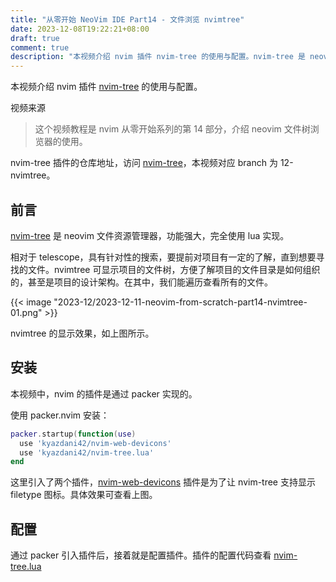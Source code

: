 ```yaml
---
title: "从零开始 NeoVim IDE Part14 - 文件浏览 nvimtree"
date: 2023-12-08T19:22:21+08:00
draft: true
comment: true
description: "本视频介绍 nvim 插件 nvim-tree 的使用与配置。nvim-tree 是 neovim 文件资源管理器，使用 lua 实现，功能强大。"
---
```


本视频介绍 nvim 插件 [nvim-tree](https://github.com/nvim-tree/nvim-tree.lua) 的使用与配置。

视频来源 

> 这个视频教程是 nvim 从零开始系列的第 14 部分，介绍 neovim 文件树浏览器的使用。

nvim-tree 插件的仓库地址，访问 [nvim-tree](https://github.com/nvim-tree/nvim-tree.lua)，本视频对应 branch 为 12-nvimtree。

## 前言

[nvim-tree](https://github.com/nvim-tree/nvim-tree.lua) 是 neovim 文件资源管理器，功能强大，完全使用 lua 实现。

相对于 telescope，具有针对性的搜索，要提前对项目有一定的了解，直到想要寻找的文件。nvimtree 可显示项目的文件树，方便了解项目的文件目录是如何组织的，甚至是项目的设计架构。在其中，我们能遍历查看所有的文件。

{{< image "2023-12/2023-12-11-neovim-from-scratch-part14-nvimtree-01.png" >}}

nvimtree 的显示效果，如上图所示。

## 安装

本视频中，nvim 的插件是通过 packer 实现的。

使用 packer.nvim 安装：

```lua
packer.startup(function(use) 
  use 'kyazdani42/nvim-web-devicons'
  use 'kyazdani42/nvim-tree.lua'
end
```

这里引入了两个插件，[nvim-web-devicons](https://github.com/nvim-tree/nvim-web-devicons) 插件是为了让 nvim-tree 支持显示 filetype 图标。具体效果可查看上图。

## 配置

通过 packer 引入插件后，接着就是配置插件。插件的配置代码查看 [nvim-tree.lua]()

